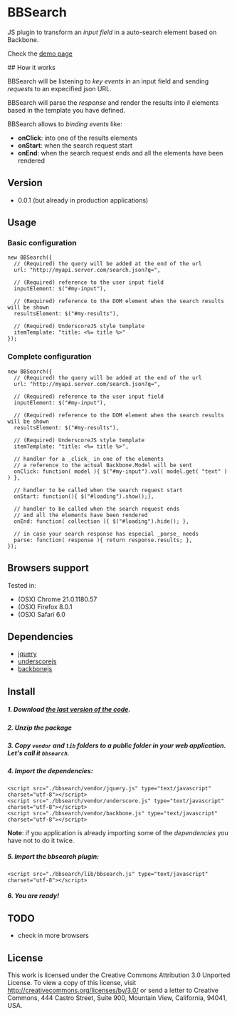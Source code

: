 # BBSearch

JS plugin to transform an _input field_ in a auto-search element based on Backbone.

Check the [demo page](http://fguillen.github.com/BBSearch)

## How it works

BBSearch will be listening to _key events_ in an input field and sending _requests_ to an expecified json URL.

BBSearch will parse the _response_ and render the results into _li_ elements based in the template you have defined.

BBSearch allows to _binding events_ like:

* **onClick**: into one of the results elements
* **onStart**: when the search request start
* **onEnd**: when the search request ends and all the elements have been rendered

## Version

* 0.0.1 (but already in production applications)

## Usage

### Basic configuration

    new BBSearch({
      // (Required) the query will be added at the end of the url
      url: "http://myapi.server.com/search.json?q=",

      // (Required) reference to the user input field
      inputElement: $("#my-input"),

      // (Required) reference to the DOM element when the search results will be shown
      resultsElement: $("#my-results"),

      // (Required) UnderscoreJS style template
      itemTemplate: "title: <%= title %>"
    });

### Complete configuration

    new BBSearch({
      // (Required) the query will be added at the end of the url
      url: "http://myapi.server.com/search.json?q=",

      // (Required) reference to the user input field
      inputElement: $("#my-input"),

      // (Required) reference to the DOM element when the search results will be shown
      resultsElement: $("#my-results"),

      // (Required) UnderscoreJS style template
      itemTemplate: "title: <%= title %>",

      // handler for a _click_ in one of the elements
      // a reference to the actual Backbone.Model will be sent
      onClick: function( model ){ $("#my-input").val( model.get( "text" ) ) },

      // handler to be called when the search request start
      onStart: function(){ $("#loading").show();},

      // handler to be called when the search request ends
      // and all the elements have been rendered
      onEnd: function( collection ){ $("#loading").hide(); },

      // in case your search response has especial _parse_ needs
      parse: function( response ){ return response.results; },
    });

## Browsers support

Tested in:

* (OSX) Chrome 21.0.1180.57
* (OSX) Firefox 8.0.1
* (OSX) Safari 6.0

## Dependencies

* [jquery](http://jquery.com)
* [underscorejs](http://underscorejs.org)
* [backbonejs](http://backbonejs.org)

## Install

##### 1. Download [the last version of the code](https://github.com/fguillen/BBSearch/zipball/master).
##### 2. Unzip the package
##### 3. Copy `vendor` and `lib` folders to a _public_ folder in your web application. Let's call it `bbsearch`.
##### 4. Import the dependencies:

    <script src="./bbsearch/vendor/jquery.js" type="text/javascript" charset="utf-8"></script>
    <script src="./bbsearch/vendor/underscore.js" type="text/javascript" charset="utf-8"></script>
    <script src="./bbsearch/vendor/backbone.js" type="text/javascript" charset="utf-8"></script>

**Note**: if you application is already importing some of the _dependencies_ you have not to do it twice.

##### 5. Import the bbsearch plugin:

    <script src="./bbsearch/lib/bbsearch.js" type="text/javascript" charset="utf-8"></script>

##### 6. You are ready!


## TODO

* check in more browsers


## License

This work is licensed under the Creative Commons Attribution 3.0 Unported License. To view a copy of this license, visit http://creativecommons.org/licenses/by/3.0/ or send a letter to Creative Commons, 444 Castro Street, Suite 900, Mountain View, California, 94041, USA.
